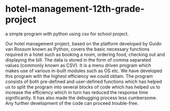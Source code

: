 # hotel-management-12th-grade-project
a simple program with python using csv for school project.

Our hotel management project, based on the platform developed by Guido van Rossum known as Python, covers the basic necessary functions required in a hotel such as booking a room, ordering food, checking out and displaying the bill.
The data is stored in the form of comma separated values (commonly known as CSV).
It is a menu driven program which makes use of various in-built modules such as OS etc.
We have developed this program with the highest efficiency we could obtain.
The program consists of both pre-defined and user-defined functions which has helped us to split the program into several blocks of code which has helped us to increase the efficiency which in turn has reduced the response time significantly.
It has also made the debugging process less cumbersome.
Any further development of the code can proceed trouble-free.
